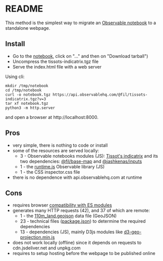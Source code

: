 # README

This method is the simplest way to migrate an
[Observable notebook](https://observablehq.com/@fil/tissots-indicatrix/) to a
standalone webpage.

## Install

- Go to the [notebook](https://observablehq.com/@fil/tissots-indicatrix), click
  on "…" and then on "Download tarball")
- Uncompress the tissots-indicatrix.tgz file
- Serve the index.html file with a web server

Using cli:

```
mkdir /tmp/notebook
cd /tmp/notebook
curl -o notebook.tgz https://api.observablehq.com/@fil/tissots-indicatrix.tgz?v=3
tar xf notebook.tgz
python3 -m http.server
```

and open a browser at http://localhost:8000.

## Pros

- very simple, there is nothing to code or install
- some of the resources are served locally:
  - 3 - Observable notebooks modules (JS):
    [Tissot's indicatrix](https://api.observablehq.com/@fil/tissots-indicatrix.js?v=3)
    and its two dependencies:
    [@fil/base-map](https://api.observablehq.com/@fil/base-map.js?v=3) and
    [@jashkenas/inputs](https://api.observablehq.com/@jashkenas/inputs.js?v=3)
  - 1 - the
    [runtime.js](https://cdn.jsdelivr.net/npm/@observablehq/runtime@4/dist/runtime.js)
    Observable library (JS)
  - 1 - the CSS inspector.css file
- there is no dependence with api.observablehq.com at runtime

## Cons

- requires browser
  [compatibility with ES modules](https://developer.mozilla.org/en-US/docs/Web/JavaScript/Reference/Statements/import#Browser_compatibility)
- generates many HTTP requests (42), and 37 of which are remote:
  - 1 - the
    [110m_land.geojson](https://unpkg.com/visionscarto-world-atlas@0.0.6/world/110m_land.geojson)
    data file (GeoJSON)
  - 23 - technical files
    ([package.json](https://cdn.jsdelivr.net/npm/d3-selection/package.json)) to
    determine the required dependencies
  - 13 - dependencies (JS), mainly D3js modules like
    [d3-geo-projection.min.js](https://cdn.jsdelivr.net/npm/d3-geo-projection@2.7.0/dist/d3-geo-projection.min.js)
- does not work locally (offline) since it depends on requests to
  cdn.jsdeliver.net and unpkg.com
- requires to setup hosting before the webpage to be published online
